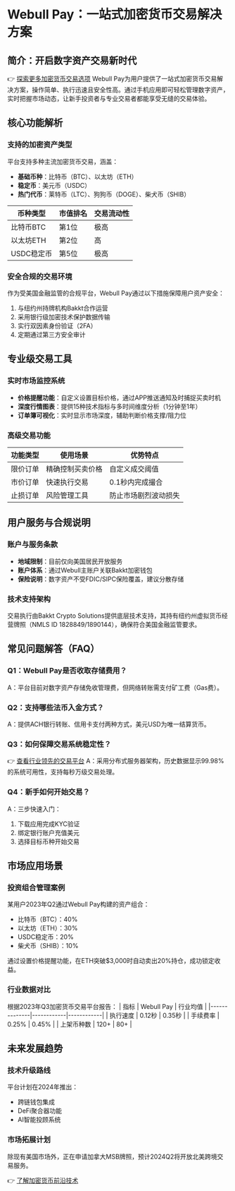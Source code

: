 # Webull Pay：一站式加密货币交易解决方案

## 简介：开启数字资产交易新时代
👉 [探索更多加密货币交易选项](https://bit.ly/okx_welcome)
Webull Pay为用户提供了一站式加密货币交易解决方案，操作简单、执行迅速且安全性高。通过手机应用即可轻松管理数字资产，实时把握市场动态，让新手投资者与专业交易者都能享受无缝的交易体验。

## 核心功能解析

### 支持的加密资产类型
平台支持多种主流加密货币交易，涵盖：
- **基础币种**：比特币（BTC）、以太坊（ETH）
- **稳定币**：美元币（USDC）
- **热门代币**：莱特币（LTC）、狗狗币（DOGE）、柴犬币（SHIB）

| 币种类型   | 市值排名 | 交易流动性 |
|------------|----------|------------|
| 比特币BTC  | 第1位    | 极高       |
| 以太坊ETH  | 第2位    | 高         |
| USDC稳定币 | 第5位    | 极高       |

### 安全合规的交易环境
作为受美国金融监管的合规平台，Webull Pay通过以下措施保障用户资产安全：
1. 与纽约州持牌机构Bakkt合作运营
2. 采用银行级加密技术保护数据传输
3. 实行双因素身份验证（2FA）
4. 定期通过第三方安全审计

## 专业级交易工具

### 实时市场监控系统
- **价格提醒功能**：自定义设置目标价格，通过APP推送通知及时捕捉买卖时机
- **深度行情图表**：提供15种技术指标与多时间维度分析（1分钟至1年）
- **订单簿可视化**：实时显示市场深度，辅助判断价格支撑/阻力位

### 高级交易功能
| 功能类型       | 使用场景                  | 优势特点               |
|----------------|---------------------------|------------------------|
| 限价订单       | 精确控制买卖价格          | 自定义成交阈值         |
| 市价订单       | 快速执行交易              | 0.1秒内完成撮合        |
| 止损订单       | 风险管理工具              | 防止市场剧烈波动损失   |

## 用户服务与合规说明

### 账户与服务条款
- **地域限制**：目前仅向美国居民开放服务
- **账户体系**：通过Webull主账户关联Bakkt加密钱包
- **保险说明**：数字资产不受FDIC/SIPC保险覆盖，建议分散存储

### 技术支持架构
交易执行由Bakkt Crypto Solutions提供底层技术支持，其持有纽约州虚拟货币经营牌照（NMLS ID 1828849/1890144），确保符合美国金融监管要求。

## 常见问题解答（FAQ）

### Q1：Webull Pay是否收取存储费用？
A：平台目前对数字资产存储免收管理费，但网络转账需支付矿工费（Gas费）。

### Q2：支持哪些法币入金方式？
A：提供ACH银行转账、信用卡支付两种方式，美元USD为唯一结算货币。

### Q3：如何保障交易系统稳定性？
👉 [查看行业领先的交易平台](https://bit.ly/okx_welcome)
A：采用分布式服务器架构，历史数据显示99.98%的系统可用性，支持每秒万级交易处理。

### Q4：新手如何开始交易？
A：三步快速入门：
1. 下载应用完成KYC验证
2. 绑定银行账户充值美元
3. 选择目标币种开始交易

## 市场应用场景

### 投资组合管理案例
某用户2023年Q2通过Webull Pay构建的资产组合：
- 比特币（BTC）：40%
- 以太坊（ETH）：30%
- USDC稳定币：20%
- 柴犬币（SHIB）：10%

通过设置价格提醒功能，在ETH突破$3,000时自动卖出20%持仓，成功锁定收益。

### 行业数据对比
根据2023年Q3加密货币交易平台报告：
| 指标         | Webull Pay | 行业均值   |
|--------------|------------|------------|
| 执行速度     | 0.12秒     | 0.35秒     |
| 手续费率     | 0.25%      | 0.45%      |
| 上架币种数   | 120+       | 80+        |

## 未来发展趋势

### 技术升级路线
平台计划在2024年推出：
- 跨链钱包集成
- DeFi聚合器功能
- AI智能投顾系统

### 市场拓展计划
除现有美国市场外，正在申请加拿大MSB牌照，预计2024Q2将开放北美跨境交易服务。

👉 [了解加密货币前沿技术](https://bit.ly/okx_welcome)